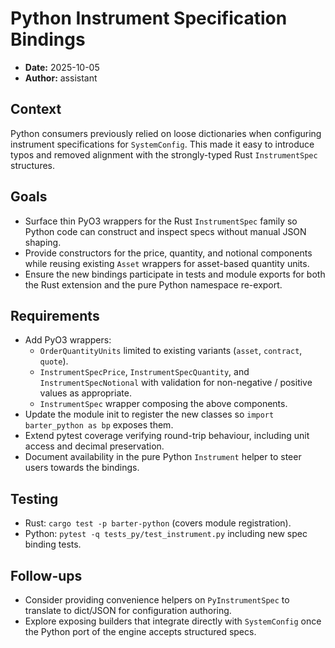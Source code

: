 # Python Instrument Specification Bindings

- **Date:** 2025-10-05
- **Author:** assistant

## Context

Python consumers previously relied on loose dictionaries when configuring
instrument specifications for `SystemConfig`. This made it easy to introduce
typos and removed alignment with the strongly-typed Rust
`InstrumentSpec` structures.

## Goals

- Surface thin PyO3 wrappers for the Rust `InstrumentSpec` family so Python
  code can construct and inspect specs without manual JSON shaping.
- Provide constructors for the price, quantity, and notional components while
  reusing existing `Asset` wrappers for asset-based quantity units.
- Ensure the new bindings participate in tests and module exports for both the
  Rust extension and the pure Python namespace re-export.

## Requirements

- Add PyO3 wrappers:
  - `OrderQuantityUnits` limited to existing variants (`asset`, `contract`,
    `quote`).
  - `InstrumentSpecPrice`, `InstrumentSpecQuantity`, and
    `InstrumentSpecNotional` with validation for non-negative / positive values
    as appropriate.
  - `InstrumentSpec` wrapper composing the above components.
- Update the module init to register the new classes so
  `import barter_python as bp` exposes them.
- Extend pytest coverage verifying round-trip behaviour, including unit access
  and decimal preservation.
- Document availability in the pure Python `Instrument` helper to steer users
  towards the bindings.

## Testing

- Rust: `cargo test -p barter-python` (covers module registration).
- Python: `pytest -q tests_py/test_instrument.py` including new spec binding
  tests.

## Follow-ups

- Consider providing convenience helpers on `PyInstrumentSpec` to translate to
  dict/JSON for configuration authoring.
- Explore exposing builders that integrate directly with `SystemConfig` once
  the Python port of the engine accepts structured specs.
